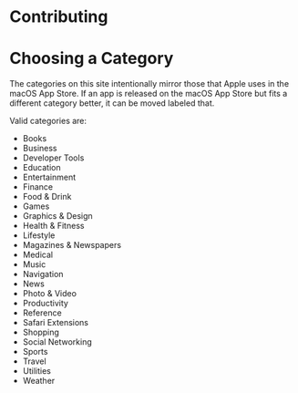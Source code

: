 # Contributing

# Choosing a Category
The categories on this site intentionally mirror those that Apple uses in the
macOS App Store. If an app is released on the macOS App Store but fits a
different category better, it can be moved labeled that.

Valid categories are:

- Books
- Business
- Developer Tools
- Education
- Entertainment
- Finance
- Food & Drink
- Games
- Graphics & Design
- Health & Fitness
- Lifestyle
- Magazines & Newspapers
- Medical
- Music
- Navigation
- News
- Photo & Video
- Productivity
- Reference
- Safari Extensions
- Shopping
- Social Networking
- Sports
- Travel
- Utilities
- Weather